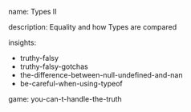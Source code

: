 name: Types II

description: Equality and how Types are compared

insights:
  - truthy-falsy
  - truthy-falsy-gotchas
  - the-difference-between-null-undefined-and-nan
  - be-careful-when-using-typeof

game: you-can-t-handle-the-truth
 
